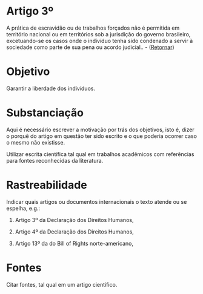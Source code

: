 # Artigo 3º

A prática de escravidão ou de trabalhos forçados não é permitida em território nacional ou em territórios sob a jurisdição do governo brasileiro, excetuando-se os casos onde o indivíduo tenha sido condenado a servir à sociedade como parte de sua pena ou acordo judicial.. - ([Retornar](https://brasileiroslivres.github.io/ConstituicaoFederalLivre/))

# Objetivo
Garantir a liberdade dos indivíduos.

# Substanciação
Aqui é necessário escrever a motivação por trás dos objetivos, isto é, dizer o porquê do artigo em questão ter sido escrito e o que poderia ocorrer caso o mesmo não existisse.

Utilizar escrita científica tal qual em trabalhos acadêmicos com referências para fontes reconhecidas da literatura.

# Rastreabilidade
Indicar quais artigos ou documentos internacionais o texto atende ou se espelha, e.g.:

1) Artigo 3º da Declaração dos Direitos Humanos,

2) Artigo 4º da Declaração dos Direitos Humanos,

3) Artigo 13º da do Bill of Rights norte-americano,

# Fontes
Citar fontes, tal qual em um artigo científico.
